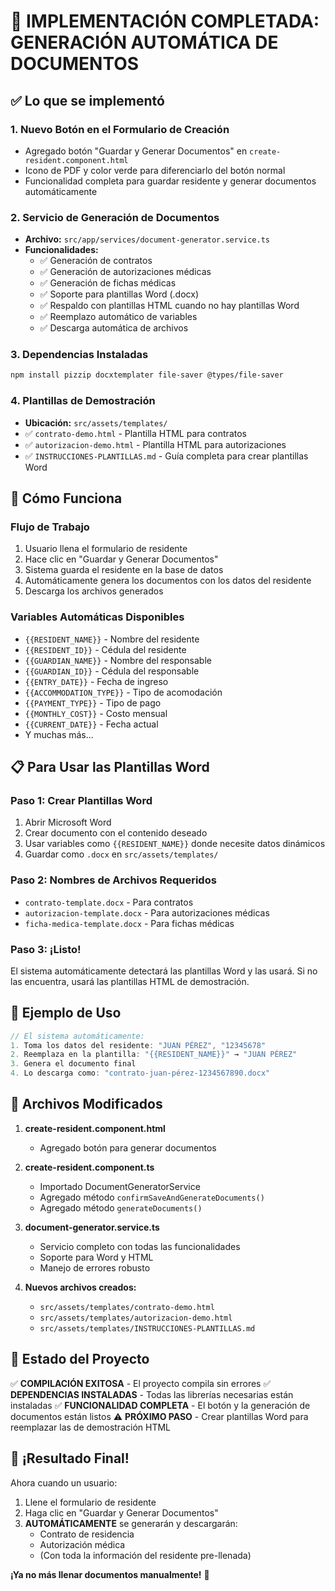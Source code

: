# 🎉 IMPLEMENTACIÓN COMPLETADA: GENERACIÓN AUTOMÁTICA DE DOCUMENTOS

## ✅ Lo que se implementó

### 1. **Nuevo Botón en el Formulario de Creación**
- Agregado botón "Guardar y Generar Documentos" en `create-resident.component.html`
- Icono de PDF y color verde para diferenciarlo del botón normal
- Funcionalidad completa para guardar residente y generar documentos automáticamente

### 2. **Servicio de Generación de Documentos**
- **Archivo:** `src/app/services/document-generator.service.ts`
- **Funcionalidades:**
  - ✅ Generación de contratos
  - ✅ Generación de autorizaciones médicas
  - ✅ Generación de fichas médicas
  - ✅ Soporte para plantillas Word (.docx)
  - ✅ Respaldo con plantillas HTML cuando no hay plantillas Word
  - ✅ Reemplazo automático de variables
  - ✅ Descarga automática de archivos

### 3. **Dependencias Instaladas**
```bash
npm install pizzip docxtemplater file-saver @types/file-saver
```

### 4. **Plantillas de Demostración**
- **Ubicación:** `src/assets/templates/`
- ✅ `contrato-demo.html` - Plantilla HTML para contratos
- ✅ `autorizacion-demo.html` - Plantilla HTML para autorizaciones
- ✅ `INSTRUCCIONES-PLANTILLAS.md` - Guía completa para crear plantillas Word

## 🚀 Cómo Funciona

### Flujo de Trabajo
1. Usuario llena el formulario de residente
2. Hace clic en "Guardar y Generar Documentos"
3. Sistema guarda el residente en la base de datos
4. Automáticamente genera los documentos con los datos del residente
5. Descarga los archivos generados

### Variables Automáticas Disponibles
- `{{RESIDENT_NAME}}` - Nombre del residente
- `{{RESIDENT_ID}}` - Cédula del residente
- `{{GUARDIAN_NAME}}` - Nombre del responsable
- `{{GUARDIAN_ID}}` - Cédula del responsable
- `{{ENTRY_DATE}}` - Fecha de ingreso
- `{{ACCOMMODATION_TYPE}}` - Tipo de acomodación
- `{{PAYMENT_TYPE}}` - Tipo de pago
- `{{MONTHLY_COST}}` - Costo mensual
- `{{CURRENT_DATE}}` - Fecha actual
- Y muchas más...

## 📋 Para Usar las Plantillas Word

### Paso 1: Crear Plantillas Word
1. Abrir Microsoft Word
2. Crear documento con el contenido deseado
3. Usar variables como `{{RESIDENT_NAME}}` donde necesite datos dinámicos
4. Guardar como `.docx` en `src/assets/templates/`

### Paso 2: Nombres de Archivos Requeridos
- `contrato-template.docx` - Para contratos
- `autorizacion-template.docx` - Para autorizaciones médicas
- `ficha-medica-template.docx` - Para fichas médicas

### Paso 3: ¡Listo!
El sistema automáticamente detectará las plantillas Word y las usará. Si no las encuentra, usará las plantillas HTML de demostración.

## 🎯 Ejemplo de Uso

```typescript
// El sistema automáticamente:
1. Toma los datos del residente: "JUAN PÉREZ", "12345678"
2. Reemplaza en la plantilla: "{{RESIDENT_NAME}}" → "JUAN PÉREZ"
3. Genera el documento final
4. Lo descarga como: "contrato-juan-pérez-1234567890.docx"
```

## 📁 Archivos Modificados

1. **create-resident.component.html**
   - Agregado botón para generar documentos

2. **create-resident.component.ts**
   - Importado DocumentGeneratorService
   - Agregado método `confirmSaveAndGenerateDocuments()`
   - Agregado método `generateDocuments()`

3. **document-generator.service.ts**
   - Servicio completo con todas las funcionalidades
   - Soporte para Word y HTML
   - Manejo de errores robusto

4. **Nuevos archivos creados:**
   - `src/assets/templates/contrato-demo.html`
   - `src/assets/templates/autorizacion-demo.html`
   - `src/assets/templates/INSTRUCCIONES-PLANTILLAS.md`

## 🚨 Estado del Proyecto

✅ **COMPILACIÓN EXITOSA** - El proyecto compila sin errores
✅ **DEPENDENCIAS INSTALADAS** - Todas las librerías necesarias están instaladas
✅ **FUNCIONALIDAD COMPLETA** - El botón y la generación de documentos están listos
⚠️ **PRÓXIMO PASO** - Crear plantillas Word para reemplazar las de demostración HTML

## 🎊 ¡Resultado Final!

Ahora cuando un usuario:
1. Llene el formulario de residente
2. Haga clic en "Guardar y Generar Documentos"
3. **AUTOMÁTICAMENTE** se generarán y descargarán:
   - Contrato de residencia
   - Autorización médica
   - (Con toda la información del residente pre-llenada)

**¡Ya no más llenar documentos manualmente!** 🎉
